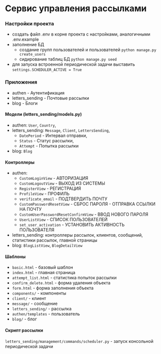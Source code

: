 #  Сервис управления рассылками

### Настройки проекта
+ cоздать файл .env в корне проекта с настройками, аналогичными .env.example
+ заполнение БД
  * создание групп пользователей и пользователей ```python manage.py create_users```
  * сидирование таблиц БД ```python manage.py seed```
+ для запуска встроенной периодической задачи выставить ``settings.SCHEDULER_ACTIVE = True``

### Приложения
+ authen - Аутентификация
+ letters_sending - Почтовые рассылки
+ blog - Блоги

#### Модели (letters_sending/models.py)
* authen: ``User``, ``Country``, 
* letters_sending: ``Message``, ``Client``, ``LettersSending``,
  + ``DatePeriod`` - Интервал отправки,
  + ``Status`` - Статус рассылки,
  + ``Attempt`` - Попытка рассылки
* blog: ``Blog``
  
#### Контроллеры
* authen: 
  + ``CustomLoginView`` - АВТОРИЗАЦИЯ
  + ``CustomLogoutView`` - ВЫХОД ИЗ СИСТЕМЫ
  + ``RegisterView`` - РЕГИСТРАЦИЯ
  + ``ProfileView`` - ПРОФИЛЬ
  + ``verificate_email`` - ПОДТВЕРДИТЬ ПОЧТУ
  + ``CustomPasswordResetView`` - СБРОС ПАРОЛЯ - ОТПРАВКА ССЫЛКИ НА ПОЧТУ
  + ``CustomUserPasswordResetConfirmView`` - ВВОД НОВОГО ПАРОЛЯ
  + ``UserListView`` - СПИСОК ПОЛЬЗОВАТЕЛЕЙ
  + ``set_user_activation`` - УСТАНОВИТЬ АКТИВНОСТЬ ПОЛЬЗОВАТЕЛЯ
* letters_sending: контроллеры рассылок, клиентов, сообщений, статистики рассылок, главной страницы
* blog: ``BlogListView``, ``BlogDetailView``
 
#### Шаблоны
+ ``basic.html`` - базовый шаблон
+ ``index.html`` - главная страница
+ ``attempt_list.html`` - статистика попыток рассылки
+ ``confirm_delete.html`` - форма удаления объекта
+ ``form.html`` - форма заполнения объекта
+ ``components/`` - компоненты
+ ``client/`` - клиент
+ ``message/`` - сообщение
+ ``letters_sending/`` - рассылка
+ ``authen/templates`` - пользователь
+ ``blog/`` - блог 

#### Скрипт рассылки
``letters_sending/management/commands/scheduler.py`` - запуск консольной периодической задачи 

